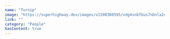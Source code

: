 ```yaml
---
name: "Turnip"
image: "https://superhighway.dev/images/v1598360595/vdg4snbfbus7nbnla2oo.jpg"
link: ""
category: "People"
hasContent: true
---
```


